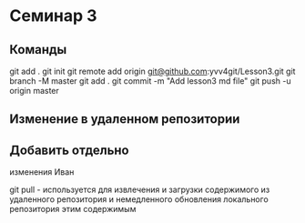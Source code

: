 # Семинар 3



## Команды
git add .
git init
git remote add origin git@github.com:yvv4git/Lesson3.git
git branch -M master
git add .
git commit -m "Add lesson3 md file"
git push -u origin master

## Изменение в удаленном репозитории

## Добавить отдельно

изменения Иван

git pull - используется для извлечения и загрузки содержимого из удаленного репозитория и немедленного обновления локального репозитория этим содержимым